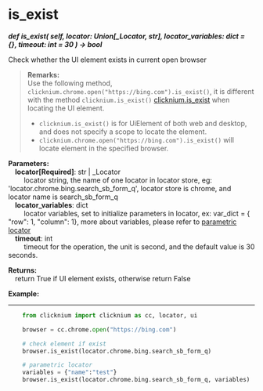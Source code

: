 # is_exist
***def is_exist(
        self,
        locator: Union[_Locator, str],
        locator_variables: dict = {},
        timeout: int = 30
    ) -> bool***  

 Check whether the UI element exists in current open browser

>**Remarks:**  
Use the following method, `clicknium.chrome.open("https://bing.com").is_exist()`, it is different with the method `clicknium.is_exist()` [clicknium.is_exist](./doc/api/python/is_exist.md) when locating the UI element.
>- `clicknium.is_exist()` is for  UiElement of both web and desktop, and does not specify a scope to locate the element.
>- `clicknium.chrome.open("https://bing.com").is_exist()` will locate element in the specified browser.


**Parameters:**  
    &emsp;**locator[Required]**: str | _Locator   
        &emsp;&emsp; locator string, the name of one locator in locator store, eg: 'locator.chrome.bing.search_sb_form_q', locator store is chrome, and locator name is search_sb_form_q  
    &emsp;**locator_variables**: dict  
        &emsp;&emsp; locator variables, set to initialize parameters in locator, ex: var_dict = { "row": 1,  "column": 1}, more about variables, please refer to [parametric locator](./doc/automation/parametric_locator.md)  
    &emsp;**timeout**: int  
        &emsp;&emsp; timeout for the operation, the unit is second, and the default value is 30 seconds. 

**Returns:**  
    &emsp;return True if UI element exists, otherwise return False

**Example:**
***
```python
    from clicknium import clicknium as cc, locator, ui

    browser = cc.chrome.open("https://bing.com")

    # check element if exist
    browser.is_exist(locator.chrome.bing.search_sb_form_q)

    # parametric locator
    variables = {"name":"test"}
    browser.is_exist(locator.chrome.bing.search_sb_form_q, variables)
```